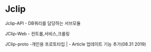 # Jclip


Jclip-API - DB쿼리를 담당하는 서브모듈

JClip-Web - 컨트롤,서비스,크롤링

JClip-proto -개인용 프로토타입
| - Article 업데이트 기능 추가(08.31 2019)
